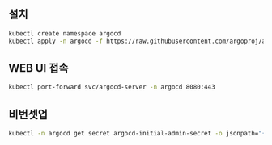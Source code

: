 ## 설치

```bash
kubectl create namespace argocd
kubectl apply -n argocd -f https://raw.githubusercontent.com/argoproj/argo-cd/stable/manifests/install.yaml
```

## WEB UI 접속

```bash
kubectl port-forward svc/argocd-server -n argocd 8080:443
```

## 비번셋업

```bash
kubectl -n argocd get secret argocd-initial-admin-secret -o jsonpath="{.data.password}" 
```